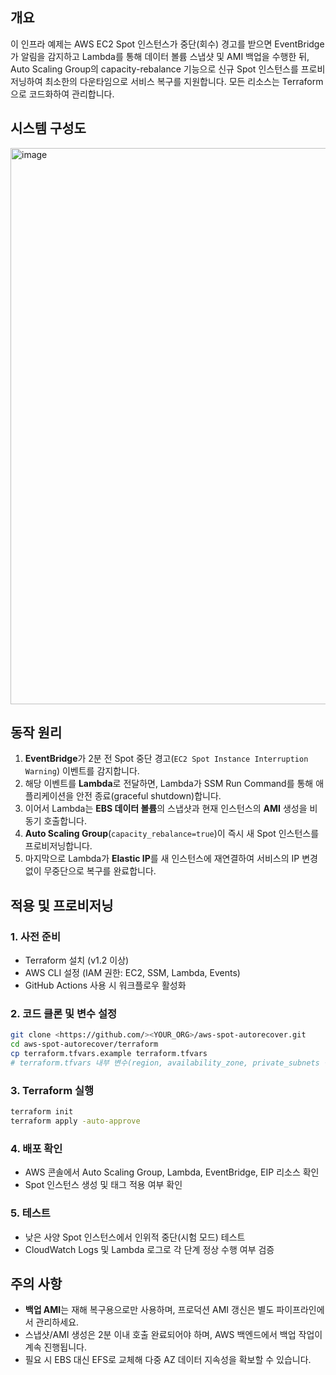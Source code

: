 ## 개요

이 인프라 예제는 AWS EC2 Spot 인스턴스가 중단(회수) 경고를 받으면 EventBridge가 알림을 감지하고 Lambda를 통해 데이터 볼륨 스냅샷 및 AMI 백업을 수행한 뒤, Auto Scaling Group의 capacity-rebalance 기능으로 신규 Spot 인스턴스를 프로비저닝하여 최소한의 다운타임으로 서비스 복구를 지원합니다. 모든 리소스는 Terraform으로 코드화하여 관리합니다.



## 시스템 구성도
<img width="890" alt="image" src="https://github.com/user-attachments/assets/7c938a72-d100-433f-acbb-a5028651c3d2" />



## 동작 원리

1. **EventBridge**가 2분 전 Spot 중단 경고(`EC2 Spot Instance Interruption Warning`) 이벤트를 감지합니다.
2. 해당 이벤트를 **Lambda**로 전달하면, Lambda가 SSM Run Command를 통해 애플리케이션을 안전 종료(graceful shutdown)합니다.
3. 이어서 Lambda는 **EBS 데이터 볼륨**의 스냅샷과 현재 인스턴스의 **AMI** 생성을 비동기 호출합니다.
4. **Auto Scaling Group**(`capacity_rebalance=true`)이 즉시 새 Spot 인스턴스를 프로비저닝합니다.
5. 마지막으로 Lambda가 **Elastic IP**를 새 인스턴스에 재연결하여 서비스의 IP 변경 없이 무중단으로 복구를 완료합니다.



## 적용 및 프로비저닝

### 1. 사전 준비

- Terraform 설치 (v1.2 이상)
- AWS CLI 설정 (IAM 권한: EC2, SSM, Lambda, Events)
- GitHub Actions 사용 시 워크플로우 활성화

### 2. 코드 클론 및 변수 설정

```bash
git clone <https://github.com/><YOUR_ORG>/aws-spot-autorecover.git
cd aws-spot-autorecover/terraform
cp terraform.tfvars.example terraform.tfvars
# terraform.tfvars 내부 변수(region, availability_zone, private_subnets 등) 수정

```

### 3. Terraform 실행

```bash
terraform init
terraform apply -auto-approve

```

### 4. 배포 확인

- AWS 콘솔에서 Auto Scaling Group, Lambda, EventBridge, EIP 리소스 확인
- Spot 인스턴스 생성 및 태그 적용 여부 확인

### 5. 테스트

- 낮은 사양 Spot 인스턴스에서 인위적 중단(시험 모드) 테스트
- CloudWatch Logs 및 Lambda 로그로 각 단계 정상 수행 여부 검증



## 주의 사항

- **백업 AMI**는 재해 복구용으로만 사용하며, 프로덕션 AMI 갱신은 별도 파이프라인에서 관리하세요.
- 스냅샷/AMI 생성은 2분 이내 호출 완료되어야 하며, AWS 백엔드에서 백업 작업이 계속 진행됩니다.
- 필요 시 EBS 대신 EFS로 교체해 다중 AZ 데이터 지속성을 확보할 수 있습니다.

